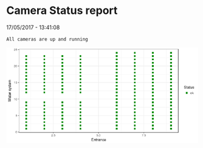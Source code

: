 Camera Status report
================
17/05/2017 - 13:41:08

    All cameras are up and running

![](camreport_files/figure-markdown_github/unnamed-chunk-2-1.png)
